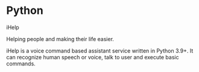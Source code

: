 # Python


iHelp

Helping people and making their life easier.

iHelp is a voice command based assistant service written in Python 3.9+. It can recognize human speech or voice, talk to user and execute basic commands.
